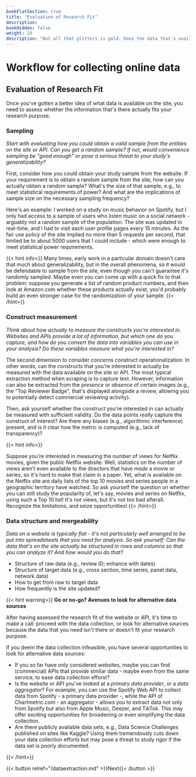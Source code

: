 ```yaml
---
bookFlatSection: true
title: "Evaluation of Research Fit"
description:
bookHidden: false
weight: 20
description: "Not all that glitters is gold. Does the data that's available via a site or API really fit your research purpose?"
---
```


# Workflow for collecting online data

## Evaluation of Research Fit

Once you've gotten a better idea of what data is available on the site, you need to assess whether the information that's there actually fits your research purpose.

### Sampling

*Start with evaluating how you could obtain a valid sample from the entities on the site or API. Can you get a random sample? If not, would convenience sampling be "good enough" or pose a serious threat to your study's generalizability?*

First, consider how you could obtain your study sample from the website. If your requirement is to obtain a random sample from the site, how can you actually obtain a random sample? What's the size of that sample, e.g., to meet statistical requirements of power? And what are the implications of sample size on the necessary sampling frequency?

Here's an example: I worked on a study on music behavior on Spotify, but I only had access to a sample of users who listen music on a social network - arguably not a random sample of the population. The site was updated in real-time, and I had to visit each user profile pages every 15 minutes. As the fair use policy of the site implied no more than 5 requests per second, that limited be to about 5000 users that I could include - which were enough to meet statistical power requirements.

<!--
- Sampling procedure
- Sample size
- Sampling frequency
-->

{{< hint info>}}
Many times, early work in a particular domain doesn't care that much about generalizability, but in the overall phenomena, so it would be defendable to sample from the site, even though you can't guarantee it's randomly sampled. Maybe even you can come up with a quick fix to that problem: suppose you generate a list of random product numbers, and then look at Amazon.com whether these products actually exist, you'd probably build an even stronger case for the randomization of your sample.
{{< /hint>}}

### Construct measurement

*Think about how actually to measure the constructs you're interested in. Websites and APIs provide a lot of information, but which one do you capture, and how do you convert the data into variables you can use in your analysis? Do these variables measure what you're interested in?*

The second dimension to consider concerns construct operationalization. In other words, can the constructs that you're interested in actually be measured with the data available on the site or API. The most typical extraction method when scraping is to capture text. However, information can also be extracted from the *presence* or *absence* of certain images (e.g., the "Top Reviewer Badge", that's displayed alongside a review, allowing you to potentially detect commercial reviewing activity).

Then, ask yourself whether the construct you're interested in can actually be measured with sufficient validity. Do the data points *really* capture the construct of interest? Are there any biases (e.g., algorithmic interference) present, and is it clear how the metric is computed (e.g., lack of transparency)?

{{< hint info>}}

Suppose you're interested in measuring the number of views for Netflix movies, given the public Netflix website. Well, statistics on the number of views aren't even available to the directors that have *made* a movie or series, so it's hard to make that claim in a paper. Yet, what *is* available on the Netflix site are daily lists of the top 10 movies and series people in a geographic territory have watched. So ask yourself the question on whether you can *still* study the popularity of, let's say, movies and series on Netflix, using such a Top 10 list! It's not views, but it's not too bad afterall. Recognize the limitations, and seize opportunities!
{{< /hint>}}

### Data structure and mergeability

*Data on a website is typically flat - it's not particularly well arranged to be put into spreadsheets that you need for analysis. So ask yourself: Can the data that's on the site actually be structured in rows and columns so that you can analyze it? And how would you do that?*

-	Structure of raw data (e.g., review ID; enhance with dates)
-	Structure of target data (e.g., cross section, time series, panel data, network data)
- How to get from raw to target data
- How frequently is the site updated?

{{< hint warning>}}
__Go or no-go? Avenues to look for alternative data sources__

After having assessed the research fit of the website or API, it's time to make a call: proceed with the data collection, or look for alternative sources because the data that you need isn't there or doesn't fit your research purpose.

If you deem the data collection infeasible, you have several opportunities to look for alternative data sources:
- If you so far have only considered websites, maybe you can find (commercial) APIs that provide similar data - maybe even from the same service, to ease data collection efforst?
- Is the website or API you've looked at a *primary data provider*, or a *data aggregator*? For example, you can use the Spotify Web API to collect data from Spotify - a primary data provider -, while the API of Chartmetric.com - an aggregator - allows you to extract data not only from Spotify but also from Apple Music, Deezer, and TikTok. This may offer exciting opportunities for broadening or even simplifying the data collection.
- Are there publicly available data sets, e.g., Data Science Challenges published on sites like Kaggle? Using them tremendously cuts down your data collection efforts but may pose a threat to study rigor if the data set is poorly documented.

{{< /hint>}}

{{< button relref="/dataextraction.md" >}}Next{{< /button >}}
